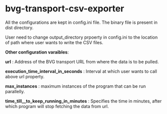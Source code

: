 # bvg-transport-csv-exporter

All the configurations are kept in config.ini file.
The binary file is present in dist directory.

User need to change output_directory prpoerty in config.ini to the location of path where user wants to write the CSV files.

**Other configuration varaibles**:

**url** : Address of the BVG transport URL from where the data is to be pulled.

**execution_time_interval_in_seconds** : Interval at which user wants to call above url property.

**max_instances** : maximum instances of the program that can be run parallelly. 

**time_till__to_keep_running_in_minutes** : Specifies the time in minutes, after which program will stop fetching the data from url.

